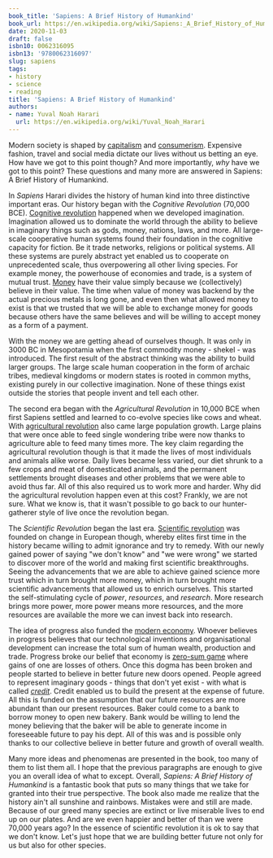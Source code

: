 ```yaml
---
book_title: 'Sapiens: A Brief History of Humankind'
book_url: https://en.wikipedia.org/wiki/Sapiens:_A_Brief_History_of_Humankind
date: 2020-11-03
draft: false
isbn10: 0062316095
isbn13: '9780062316097'
slug: sapiens
tags:
- history
- science
- reading
title: 'Sapiens: A Brief History of Humankind'
authors:
- name: Yuval Noah Harari
  url: https://en.wikipedia.org/wiki/Yuval_Noah_Harari
---
```



Modern society is shaped by [capitalism](https://en.wikipedia.org/wiki/Capitalism) and
[consumerism](https://en.wikipedia.org/wiki/Consumerism). Expensive fashion, travel and social
media dictate our lives without us betting an eye. How have we got to this point though?
And more importantly, _why_ have we got to this point? These questions and many more are
answered in Sapiens: A Brief History of Humankind.

In _Sapiens_ Harari divides the history of human kind into three distinctive important eras.
Our history began with the _Cognitive Revolution_ (70,000 BCE).
[Cognitive revolution](https://en.wikipedia.org/wiki/Behavioral_modernity) happened
when we developed imagination. Imagination allowed us to dominate the world through the ability
to believe in imaginary things such as gods, money, nations, laws, and more.
All large-scale cooperative human systems found their foundation in the cognitive capacity for fiction.
Be it trade networks, religions or political systems. All these systems are purely abstract
yet enabled us to cooperate on unprecedented scale, thus overpowering all other living species.
For example money, the powerhouse of economies and trade, is a system of mutual trust.
[Money](https://en.wikipedia.org/wiki/Money) have their value simply because we (collectively)
believe in their value. The time when value of money was backend by the actual precious metals
is long gone, and even then what allowed money to exist is that we trusted that we will be able to
exchange money for goods because others have the same believes and will be willing to
accept money as a form of a payment.

With the money we are getting ahead of ourselves though. It was only in
3000 BC in Mesopotamia when the first commodity money - shekel - was introduced.
The first result of the abstract thinking was the ability to build larger groups.
The large scale human cooperation in the form of archaic tribes, medieval kingdoms or
modern states is rooted in common myths, existing purely in our collective imagination.
None of these things exist outside the stories that people invent and tell each other.

The second era began with the _Agricultural Revolution_ in 10,000 BCE when first Sapiens
settled and learned to co-evolve species like cows and wheat. With
[agricultural revolution](https://en.wikipedia.org/wiki/Neolithic_Revolution) also came large
population growth. Large plains that were once able to feed single wondering
tribe were now thanks to agriculture able to feed many times more. The key claim regarding
the agricultural revolution though is that it made the lives of most individuals and animals
alike worse. Daily lives became less varied, our diet shrunk to a few crops and meat of
domesticated animals, and the permanent settlements brought diseases and other problems that
we were able to avoid thus far. All of this also required us to work more and harder.
Why did the agricultural revolution happen even at this cost? Frankly, we are not sure.
What we know is, that it wasn't possible to go back to our hunter-gatherer style of live once
the revolution began.

The _Scientific Revolution_ began the last era.
[Scientific revolution](https://en.wikipedia.org/wiki/Scientific_Revolution) was founded on change
in European though, whereby elites first time in the history became willing to admit ignorance
and try to remedy. With our newly gained power of saying "we don't know" and "we were wrong" we
started to discover more of the world and making first scientific breakthroughs.
Seeing the advancements that we are able to achieve gained science more trust which in turn
brought more money, which in turn brought more scientific advancements that allowed us
to enrich ourselves. This started the self-stimulating cycle of _power_, _resources_, and _research_.
More research brings more power, more power means more resources, and the more resources
are available the more we can invest back into research.

The idea of progress also funded the [modern economy](https://en.wikipedia.org/wiki/Economic_system).
Whoever believes in progress believes that our technological inventions and organisational development
can increase the total sum of human wealth, production and trade. Progress broke our belief that
economy is [zero-sum game](https://en.wikipedia.org/wiki/Zero-sum_game) where gains of one are losses of others.
Once this dogma has been broken and people started to believe in better future new doors opened.
People agreed to represent imaginary goods - things that don't yet exist - with what is called
[_credit_](https://en.wikipedia.org/wiki/Credit). Credit enabled us to build the present at the expense of future.
All this is funded on the assumption that our future resources are more abundant than our present resources.
Baker could come to a bank to borrow money to open new bakery. Bank would be willing to lend the money believing
that the baker will be able to generate income in foreseeable future to pay his dept. All of this was
and is possible only thanks to our collective believe in better future and growth of overall wealth.

Many more ideas and phenomenas are presented in the book, too many of them to list them all.
I hope that the previous paragraphs are enough to give you an overall idea of what to except. 
Overall, _Sapiens: A Brief History of Humankind_ is a fantastic book that puts so many things
that we take for granted into their true perspective. The book also made me realize that the
history ain't all sunshine and rainbows. Mistakes were and still are made. Because of our greed
many species are extinct or live miserable lives to end up on our plates. And are we even happier
and better of than we were 70,000 years ago? In the essence of scientific revolution it is ok
to say that we don't know. Let's just hope that we are building better future not only for us
but also for other species.

